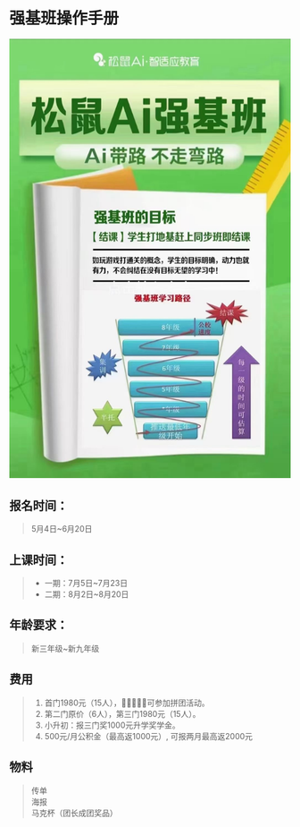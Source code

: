 # 强基班操作手册
![](./img/3.jpg)    
## 报名时间：
  >5月4日~6月20日  

## 上课时间：
  >* 一期：7月5日~7月23日
  >* 二期：8月2日~8月20日

## 年龄要求： 
  >新三年级~新九年级

## 费用
> 1. 首门1980元（15人），可参加拼团活动。  
 > 2. 第二门原价（6人），第三门1980元（15人）。   
  >3. 小升初：报三门奖1000元升学奖学金。  
  >4. 500元/月公积金（最高返1000元）, 可报两月最高返2000元

## 物料  
  >传单  
  >海报   
  >马克杯（团长成团奖品）  

